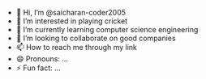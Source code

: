 - 👋 Hi, I’m @saicharan-coder2005
- 👀 I’m interested in playing cricket
- 🌱 I’m currently learning computer science engineering
- 💞️ I’m looking to collaborate on good companies
- 📫 How to reach me through my link
- 😄 Pronouns: ...
- ⚡ Fun fact: ...

<!---
saicharan-coder2005/saicharan-coder2005 is a ✨ special ✨ repository because its `README.md` (this file) appears on your GitHub profile.
You can click the Preview link to take a look at your changes.
--->

